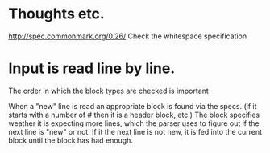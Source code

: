 # Thoughts etc.

http://spec.commonmark.org/0.26/
Check the whitespace specification

Input is read line by line.
=====

The order in which the block types are checked is important

When a "new" line is read an appropriate block is found via the specs. (if it starts with a number of # then it is a header block, etc.)
The block specifies weather it is expecting more lines, which the parser uses to figure out if the next line is "new" or not.
If it the next line is not new, it is fed into the current block until the block has had enough.

